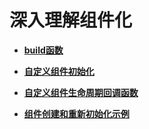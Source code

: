 # 深入理解组件化



- **[build函数](ts-function-build.md)**

- **[自定义组件初始化](ts-custom-component-initialization.md)**

- **[自定义组件生命周期回调函数](ts-custom-component-lifecycle-callbacks.md)**

- **[组件创建和重新初始化示例](ts-component-creation-re-initialization.md)**
